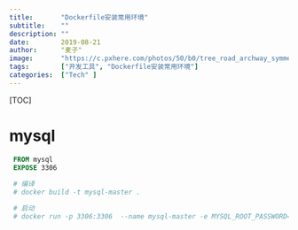 ```yaml
---
title:       "Dockerfile安装常用环境"
subtitle:    ""
description: ""
date:        2019-08-21
author:      "麦子"
image:       "https://c.pxhere.com/photos/50/b0/tree_road_archway_symmetry_and_black_white-99031.jpg!d"
tags:        ["开发工具", "Dockerfile安装常用环境"]
categories:  ["Tech" ]
---
```


[TOC]

# mysql

```dockerfile
 FROM mysql
 EXPOSE 3306
 
 # 编译 
 # docker build -t mysql-master .

 # 启动
 # docker run -p 3306:3306  --name mysql-master -e MYSQL_ROOT_PASSWORD=root -itd mysql-master
 
```
